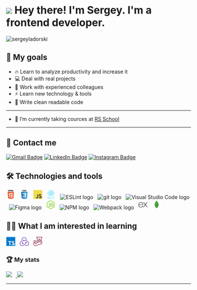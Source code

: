 <h1> <img src="https://emojis.slackmojis.com/emojis/images/1531849430/4246/blob-sunglasses.gif?1531849430" width="30"/>
Hey there! I'm Sergey. I'm a frontend developer.
</h1>

<img src="https://komarev.com/ghpvc/?username=sergeyladorski&label=Profile%20views&color=0e75b6&style=flat" alt="sergeyladorski" />

## 🎯 My goals

- 🔥 Learn to analyze productivity and increase it
- 💻 Deal with real projects
- 🔧 Work with experienced colleagues
- ⚡ Learn new technology & tools
- 💎 Write clean readable code

____________________________

- 🔭 I’m currently taking cources at [RS School](https://rollingscopes.com)
 <!--- 
- 🌱 
- --->
____________________________

## 📱 Contact me

[![Gmail Badge](https://img.shields.io/badge/-sergeyladorski@gmail.com-c14438?style=flat&logo=Gmail&logoColor=white&link=mailto:sergeyladorski@gmail.com)](mailto:sergeyladorski@gmail.com)
[![Linkedin Badge](https://img.shields.io/badge/-sergeyladorski-0072b1?style=flat&logo=Linkedin&logoColor=white&link=https://www.linkedin.com/in/sergeyladorski/)](https://www.linkedin.com/in/sergeyladorski/)
[![Instagram Badge](https://img.shields.io/badge/-sergeyladorski-bc2a8d?style=flat&logo=Instagram&logoColor=white&link=https://https://instagram.com/sergeyladorski)](https://instagram.com/sergeyladorski)

## 🛠 Technologies and tools

<p>
<img src="https://raw.githubusercontent.com/devicons/devicon/master/icons/html5/html5-original-wordmark.svg" alt="HTML5 logo" title="HTML5" height="25" />
&nbsp;
<img src="https://raw.githubusercontent.com/devicons/devicon/master/icons/css3/css3-original-wordmark.svg" alt="CSS3 logo" title="CSS3" height="25" />
&nbsp;
<img src="https://raw.githubusercontent.com/devicons/devicon/master/icons/javascript/javascript-original.svg" alt="JavaScript logo" title="JavaScript" height="25" />
&nbsp;
<img src="https://raw.githubusercontent.com/devicons/devicon/master/icons/react/react-original-wordmark.svg" alt="React logo" title="React" height="25" />
&nbsp;
<img src="https://github.com/get-icon/geticon/blob/master/icons/eslint.svg" alt="ESLint logo" title="ESLint" height="25" />
&nbsp;
<img src="https://github.com/get-icon/geticon/blob/master/icons/git-icon.svg" alt="git logo" title="git" height="25" />
&nbsp;
<img src="https://github.com/get-icon/geticon/blob/master/icons/visual-studio-code.svg" alt="Visual Studio Code logo" title="Visual Studio Code" height="25" />
&nbsp;
<img src="https://github.com/get-icon/geticon/blob/master/icons/figma.svg" alt="Figma logo" title="Figma" height="25" />
&nbsp;
<img src="https://github.com/devicons/devicon/blob/master/icons/nodejs/nodejs-original.svg" alt="Node.js logo" title="Node.js" height="25" />
&nbsp;
<img src="https://github.com/get-icon/geticon/blob/master/icons/npm.svg" alt="NPM logo" title="NPM" height="25" />
&nbsp;
<img src="https://github.com/get-icon/geticon/blob/master/icons/webpack.svg" alt="Webpack logo" title="Webpack" height="25" />
&nbsp;
<img src="https://github.com/devicons/devicon/blob/master/icons/express/express-original.svg" alt="Express.js logo" title="Express.js" height="25" />
&nbsp;
<img src="https://github.com/devicons/devicon/blob/master/icons/mongodb/mongodb-original.svg" alt="MongoDB logo" title="MongoDB" height="25" />
</p>

<!--- 
 ## 📖
--->

## 👨‍💻 What I am interested in learning

<p>
<img src="https://github.com/devicons/devicon/blob/master/icons/typescript/typescript-plain.svg" alt="TypeScript logo" title="TypeScript" height="25" />
&nbsp;
<img src="https://github.com/devicons/devicon/blob/master/icons/redux/redux-original.svg" alt="Redux logo" title="Redux" height="25" />
&nbsp;
<img src="https://github.com/devicons/devicon/blob/master/icons/jest/jest-plain.svg" alt="Jest logo" title="Jest" height="25" />
</p>

### 🏆 My stats

<div>
<a href="https://github-readme-stats.vercel.app/api?username=sergeyladorski&show_icons=true">
  <img height="130" style="margin-right: 10px" src="https://github-readme-stats.vercel.app/api?username=sergeyladorski&hide=contribs&show_icons=true" />
</a>
<a href="https://github-readme-stats.vercel.app/api/top-langs/?username=sergeyladorski&layout=compact">
  <img height="130" src="https://github-readme-stats.vercel.app/api/top-langs/?username=sergeyladorski&layout=compact" />
</a>
</div>

------------
